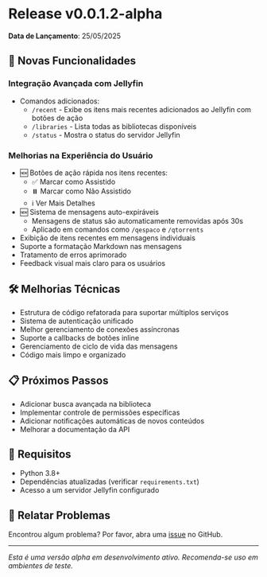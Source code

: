 # Release v0.0.1.2-alpha

**Data de Lançamento**: 25/05/2025

## 🚀 Novas Funcionalidades

### Integração Avançada com Jellyfin
- Comandos adicionados:
  - `/recent` - Exibe os itens mais recentes adicionados ao Jellyfin com botões de ação
  - `/libraries` - Lista todas as bibliotecas disponíveis
  - `/status` - Mostra o status do servidor Jellyfin

### Melhorias na Experiência do Usuário
- 🆕 Botões de ação rápida nos itens recentes:
  - ✅ Marcar como Assistido
  - ⏸️ Marcar como Não Assistido
  - ℹ️ Ver Mais Detalhes
- 🆕 Sistema de mensagens auto-expiráveis
  - Mensagens de status são automaticamente removidas após 30s
  - Aplicado em comandos como `/qespaco` e `/qtorrents`
- Exibição de itens recentes em mensagens individuais
- Suporte a formatação Markdown nas mensagens
- Tratamento de erros aprimorado
- Feedback visual mais claro para os usuários

## 🛠️ Melhorias Técnicas
- Estrutura de código refatorada para suportar múltiplos serviços
- Sistema de autenticação unificado
- Melhor gerenciamento de conexões assíncronas
- Suporte a callbacks de botões inline
- Gerenciamento de ciclo de vida das mensagens
- Código mais limpo e organizado

## 📋 Próximos Passos
- Adicionar busca avançada na biblioteca
- Implementar controle de permissões específicas
- Adicionar notificações automáticas de novos conteúdos
- Melhorar a documentação da API

## 🔧 Requisitos
- Python 3.8+
- Dependências atualizadas (verificar `requirements.txt`)
- Acesso a um servidor Jellyfin configurado

## 🐛 Relatar Problemas
Encontrou algum problema? Por favor, abra uma [issue](https://github.com/seu-usuario/telegram_torrent/issues) no GitHub.

---
*Esta é uma versão alpha em desenvolvimento ativo. Recomenda-se uso em ambientes de teste.*
